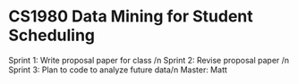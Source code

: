 # CS1980 Data Mining for Student Scheduling
Sprint 1: Write proposal paper for class /n
Sprint 2: Revise proposal paper /n
Sprint 3: Plan to code to analyze future data/n
  Master: Matt
